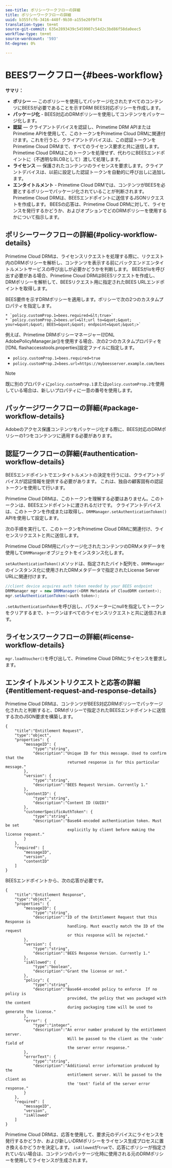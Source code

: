 ```yaml
---
seo-title: ポリシーワークフローの詳細
title: ポリシーワークフローの詳細
uuid: b355fcf6-3416-440f-9b30-a155e20f9f74
translation-type: tm+mt
source-git-commit: 635e2893439c5459907c54d2c3bd86f58da0eec5
workflow-type: tm+mt
source-wordcount: '593'
ht-degree: 0%

---
```



# BEESワークフロー{#bees-workflow}

**サマリ：**

* **ポリシー**  — このポリシーを使用してパッケージ化されたすべてのコンテンツにBEESが必要であることを示すDRM BEES対応ポリシーを作成します。
* **パッケージ化** - BEES対応のDRMポリシーを使用してコンテンツをパッケージ化します。
* **認証**  — クライアントデバイスを認証し、Primetime DRM APIまたはPrimetime APIを使用して、このトークンをPrimetime Cloud DRMに関連付けます。これを行うと、クライアントデバイスは、この認証トークンをPrimetime Cloud DRMまで、すべてのライセンス要求と共に送信します。 Primetime Cloud DRMはこのトークンを処理せず、代わりにBEESエンドポイントに（不透明なBLOBとして）渡して処理します。
* **ライセンス**  — 保護されたコンテンツのライセンスを要求します。クライアントデバイスは、以前に設定した認証トークンを自動的に呼び出しに追加します。
* **エンタイトルメント** - Primetime Cloud DRMでは、コンテンツがBEESを必要とするポリシーでパッケージ化されていることが判断されます。Primetime Cloud DRMは、BEESエンドポイントに送信するJSONリクエストを作成します。 BEESの応答は、Primetime Cloud DRMに対して、ライセンスを発行するかどうか、およびオプションでどのDRMポリシーを使用するかについて指示します。

## ポリシーワークフローの詳細{#policy-workflow-details}

Primetime Cloud DRMは、ライセンスリクエストを処理する際に、リクエスト内のDRMポリシーを解析し、コンテンツを表示する前にバックエンドエンタイトルメントサービスの呼び出しが必要かどうかを判断します。 BEESが&#x200B;*is*&#x200B;を呼び出す必要がある場合、Primetime Cloud DRMはBEESリクエストを作成し、DRMポリシーを解析して、BEESリクエスト用に指定されたBEES URLエンドポイントを取得します。

BEES要件を示すDRMポリシーを適用します。ポリシーで次の2つのカスタムプロパティを指定します。

    * `policy.customProp.1=bees.required=&lt;true>`
    * `policy.customProp.2=bees.url=&lt;url to=&quot;&quot; your=&quot;&quot; BEES=&quot;&quot; endpoint=&quot;&quot;>`

<!--<a id="example_F617FC49A4824C0CB234C92E57D876D3"></a>-->

例えば、Primetime DRMポリシーマネージャー([!DNL AdobePolicyManager.jar])を使用する場合、次の2つのカスタムプロパティを[!DNL flashaccesstools.properties]設定ファイルに指定します。

* `policy.customProp.1=bees.required=true`
* `policy.customProp.2=bees.url=https://mybeesserver.example.com/bees`

>[!NOTE]
>
>既に別のプロパティに`policy.customProp.1`または`policy.customProp.2`を使用している場合は、新しいプロパティに一意の番号を使用します。

## パッケージワークフローの詳細{#package-workflow-details}

Adobeのアクセス保護コンテンツをパッケージ化する際に、BEES対応のDRMポリシーの1つをコンテンツに適用する必要があります。

## 認証ワークフローの詳細{#authentication-workflow-details}

BEESエンドポイントでエンタイトルメントの決定を行うには、クライアントデバイスが認証情報を提供する必要があります。 これは、独自の顧客固有の認証トークンを使用して行います。

Primetime Cloud DRMは、このトークンを理解する必要はありません。このトークンは、BEESエンドポイントに渡されるだけです。 クライアントデバイスは、このトークンを作成または取得し、`DRMManager.setAuthenticationToken()` APIを使用して設定します。

次の手順を実行して、このトークンをPrimetime Cloud DRMに関連付け、ライセンスリクエストと共に送信します。

Primetime Cloud DRM用にパッケージ化されたコンテンツのDRMメタデータを使用して`DRMManager`オブジェクトをインスタンス化します。

`setAuthenticationToken()`メソッドは、指定されたバイト配列を、`DRMManager`のインスタンス化に使用されたDRMメタデータで指定されたLicense Server URLに関連付けます。

```java
//client device acquires auth token needed by your BEES endpoint  
DRMManager mgr = new DRMManager(<DRM Metadata of CloudDRM content>);  
mgr.setAuthenticationToken(<auth token>);
```

`.setAuthenticationToken`を呼び出し、パラメーターにnullを指定してトークンをクリアするまで、トークンはすべてのライセンスリクエストと共に送信されます。

## ライセンスワークフローの詳細{#license-workflow-details}

`mgr.loadVoucher()`を呼び出して、Primetime Cloud DRMにライセンスを要求します。

## エンタイトルメントリクエストと応答の詳細{#entitlement-request-and-response-details}

Primetime Cloud DRMは、コンテンツがBEES対応DRMポリシーでパッケージ化されたと判断すると、DRMポリシーで指定されたBEESエンドポイントに送信する次のJSON要求を構築します。

```
{
    "title":"Entitlement Request",
    "type":"object",
    "properties": {
        "messageID": {
            "type":"string",
            "description":"Unique ID for this message. Used to confirm that the
                           returned response is for this particular message."
        },
        "version": {
            "type":"string",
            "description":"BEES Request Version. Currently 1."
        },
        "contentID": {
            "type":"string",
            "description":"Content ID (GUID)"
        },
        "customerSpecificAuthToken": {
            "type":"string",
            "description":"Base64-encoded authentication token. Must be set
                           explicitly by client before making the license request."
        }
    },
    "required": [
        "messageID",
        "version",
        "contentID"
    ]
}
```

BEESエンドポイントから、次の応答が必要です。

```
{
    "title":"Entitlement Response",
    "type":"object",
    "properties": {
        "messageID": {
            "type":"string",
            "description":"ID of the Entitlement Request that this Response is
                           handling. Must exactly match the ID of the request
                           or this response will be rejected."
        },
        "version": {
            "type":"string",
            "description":"BEES Response Version. Currently 1."
        },
        "isAllowed": {
            "type":"boolean",
            "description":"Grant the license or not."
        },
        "policy": {
            "type":"string",
            "description":"Base64-encoded policy to enforce  If no policy is
                           provided, the policy that was packaged with the content
                           during packaging time will be used to generate the license."
        },
        "error": {
            "type":"integer",
            "description":"An error number produced by the entitlement server.
                           Will be passed to the client as the 'code' field of
                           the server error response."
        },
        "errorText": {
            "type":"string",
            "description":"Additional error information produced by the
                           entitlement server. Will be passed to the client as
                           the 'text' field of the server error response."
        }
    },
    "required": [
        "messageID",
        "version",
        "isAllowed"
    ]
}
```

Primetime Cloud DRMは、応答を使用して、要求元のデバイスにライセンスを発行するかどうか、および新しいDRMポリシーをライセンス生成プロセスに置き換えるかどうかを決定します。 `isAllowed`が`true`で、応答にポリシーが指定されていない場合は、コンテンツのパッケージ化時に使用される元のDRMポリシーを使用してライセンスが生成されます。